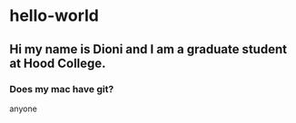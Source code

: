 # hello-world

## Hi my name is Dioni and I am a graduate student at Hood College.

### Does my mac have git?
anyone
